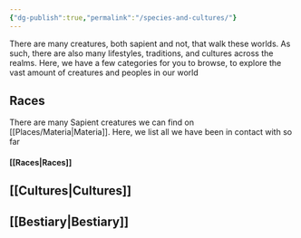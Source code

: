 ```yaml
---
{"dg-publish":true,"permalink":"/species-and-cultures/"}
---
```


There are many creatures, both sapient and not, that walk these worlds. As such, there are also many lifestyles, traditions, and cultures across the realms. Here, we have a few categories for you to browse, to explore the vast amount of creatures and peoples in our world

## Races

There are many Sapient creatures we can find on [[Places/Materia\|Materia]]. Here, we list all we have been in contact with so far

#### [[Races\|Races]]



## [[Cultures\|Cultures]]



## [[Bestiary\|Bestiary]]